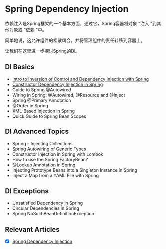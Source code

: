 # Spring Dependency Injection

依赖注入是Spring框架的一个基本方面，通过它，Spring容器将对象 "注入 "到其他对象或 "依赖 "中。

简单地说，这允许组件的松散耦合，并将管理组件的责任转移到容器上。

让我们在这里进一步探讨Spring的DI。

## DI Basics

- [Intro to Inversion of Control and Dependency Injection with Spring](Intro-zh.md)
- [Constructor Dependency Injection in Spring](/spring-di-2/README-zh.md#spring中的构造函数依赖性注入)
- Guide to Spring @Autowired
- Wiring in Spring: @Autowired, @Resource and @Inject
- Spring @Primary Annotation
- @Order in Spring
- XML-Based Injection in Spring
- Quick Guide to Spring Bean Scopes

## DI Advanced Topics

- Spring – Injecting Collections
- Spring Autowiring of Generic Types
- Constructor Injection in Spring with Lombok
- How to use the Spring FactoryBean?
- @Lookup Annotation in Spring
- Injecting Prototype Beans into a Singleton Instance in Spring
- Inject a Map from a YAML File with Spring

## DI Exceptions

- Unsatisfied Dependency in Spring
- Circular Dependencies in Spring
- Spring NoSuchBeanDefinitionException

## Relevant Articles

- [x] [Spring Dependency Injection](https://www.baeldung.com/spring-dependency-injection)

